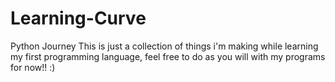 # Learning-Curve
Python Journey
This is just a collection of things i'm making while learning my first programming language, feel free to do as you will with my programs for now!! :)
